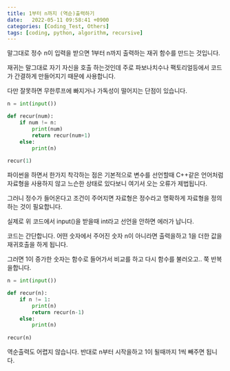 ```yaml
---
title: 1부터 n까지 (역순)출력하기
date:   2022-05-11 09:58:41 +0900
categories: [Coding_Test, Others]
tags: [coding, python, algorithm, recursive]
---
```


말그대로 정수 n이 입력을 받으면 1부터 n까지 출력하는 재귀 함수를 만드는 것입니다.

 

재귀는 말그대로 자기 자신을 호출 하는것인데 주로 파보나치수나 팩토리얼등에서 코드가 간결하게 만들어지기 때문에 사용합니다.

 

다만 잘못하면 무한루프에 빠지거나 가독성이 떨어지는 단점이 있습니다.

 
```py
n = int(input())

def recur(num):
    if num != n:
        print(num)
        return recur(num+1)
    else:
        print(n)
        
recur(1)
```

파이썬을 하면서 한가지 착각하는 점은 기본적으로 변수를 선언할때 C++같은 언어처럼 자료형을 사용하지 않고 느슨한 상태로 있다보니 여기서 오는 오류가 제법됩니다.

 

그러니 정수가 들어온다고 조건이 주어지면 자료형은 정수라고 명확하게 자료형을 정의하는 것이 필요합니다.

실제로 위 코드에서 input()을 받을때 int라고 선언을 안하면 에러가 납니다.

 

코드는 간단합니다. 어떤 숫자에서 주어진 숫자 n이 아니라면 출력을하고 1을 더한 값을 재귀호출을 하게 됩니다.

 

그러면 1이 증가한 숫자는 함수로 들어가서 비교를 하고 다시 함수를 불러오고.. 쭉 반복을합니다.

 
```py
n = int(input())

def recur(n):
    if n != 1:
        print(n)
        return recur(n-1)
    else:
        print(n)
        
recur(n)
```

역순출력도 어렵지 않습니다. 반대로 n부터 시작을하고 1이 될때까지 1씩 빼주면 됩니다.